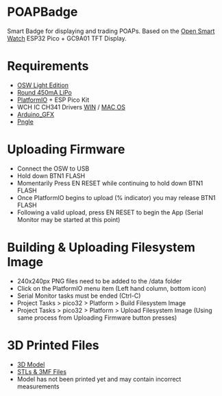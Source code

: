 # POAPBadge
Smart Badge for displaying and trading POAPs. Based on the [Open Smart Watch](https://open-smartwatch.github.io/watches/light-edition/) ESP32 Pico + GC9A01 TFT Display.

# Requirements
* [OSW Light Edition](https://a.aliexpress.com/_mKoyMox)
* [Round 450mA LiPo](https://a.aliexpress.com/_mrvOz8P)
* [PlatformIO](https://platformio.org/) + ESP Pico Kit
* WCH IC CH341 Drivers [WIN](http://www.wch-ic.com/downloads/CH341SER_ZIP.html) / [MAC OS](http://www.wch-ic.com/downloads/CH341SER_MAC_ZIP.html)
* [Arduino_GFX](https://registry.platformio.org/libraries/adafruit/Adafruit%20GFX%20Library)
* [Pngle](https://github.com/kikuchan/pngle)

# Uploading Firmware
* Connect the OSW to USB
* Hold down BTN1 FLASH
* Momentarily Press EN RESET while continuing to hold down BTN1 FLASH
* Once PlatformIO begins to upload (% indicator) you may release BTN1 FLASH
* Following a valid upload, press EN RESET to begin the App (Serial Monitor may be started at this point)

# Building & Uploading Filesystem Image
* 240x240px PNG files need to be added to the /data folder
* Click on the PlatformIO menu item (Left hand column, bottom icon)
* Serial Monitor tasks must be ended (Ctrl-C)
* Project Tasks > pico32 > Platform > Build Filesystem Image
* Project Tasks > pico32 > Platform > Upload Filesystem Image (Using same process from Uploading Firmware button presses)

# 3D Printed Files
* [3D Model](https://a360.co/3DznrJ3)
* [STLs & 3MF Files](https://github.com/eightlines/POAPBadge/tree/main/models)
* Model has not been printed yet and may contain incorrect measurements